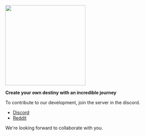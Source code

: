 </p>
      <img src="https://i.imgur.com/cek6Mgb.png" Project Logo Url" width="250">
<p>

**Create your own destiny with an incredible journey**

To contribute to our development, join the server in the discord.

- [Discord](https://discord.gg/fjQDaThv)
- [Reddit](https://www.reddit.com/r/TechVentureSociety/)

We're looking forward to collaborate with you.


